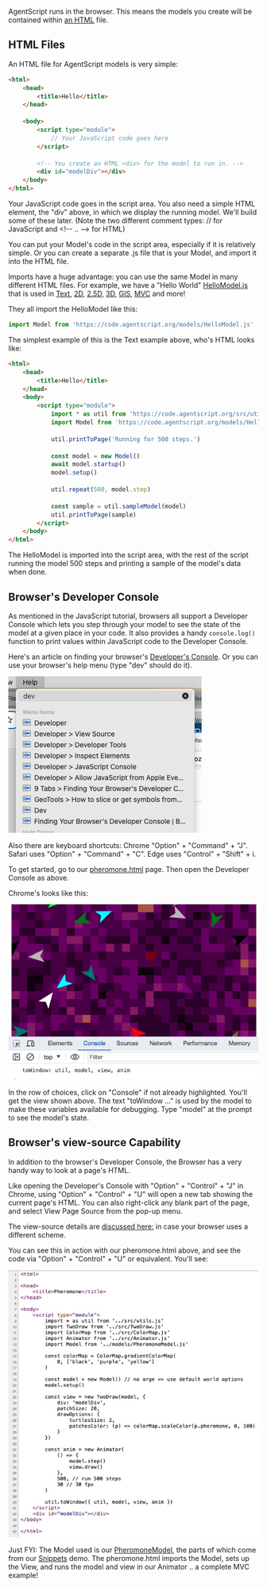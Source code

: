 AgentScript runs in the browser. This means the models you create will be contained within [an HTML](https://developer.mozilla.org/en-US/docs/Learn/HTML/Introduction_to_HTML/Getting_started) file.

## HTML Files

An HTML file for AgentScript models is very simple:

```html
<html>
    <head>
        <title>Hello</title>
    </head>

    <body>
        <script type="module">
            // Your JavaScript code goes here
        </script>

        <!-- You create an HTML <div> for the model to run in. -->
        <div id="modelDiv"></div>
    </body>
</html>
```

Your JavaScript code goes in the script area. You also need a simple HTML element, the "div" above, in which we display the running model. We'll build some of these later. (Note the two different comment types: // for JavaScript and \<!-- .. --> for HTML)

You can put your Model's code in the script area, especially if it is relatively simple.
Or you can create a separate .js file that is your Model, and import it into the HTML file.

Imports have a huge advantage: you can use the same Model in many different HTML files. For example, we have a "Hello World" [HelloModel.js](https://code.agentscript.org/models/HelloModel.js) that is used in
[Text](https://code.agentscript.org/views1/hello.html),
[2D](https://code.agentscript.org/views2/hello.html),
[2.5D](https://code.agentscript.org/views25/hello.html),
[3D](https://code.agentscript.org/views3/hello.html),
[GIS](https://code.agentscript.org/maplibre/hello.html),
[MVC](https://code.agentscript.org/mvc/helloKeys.html)
and more!

They all import the HelloModel like this:

```javascript
import Model from 'https://code.agentscript.org/models/HelloModel.js'
```

The simplest example of this is the Text example above, who's HTML looks like:

```html
<html>
    <head>
        <title>Hello</title>
    </head>
    <body>
        <script type="module">
            import * as util from 'https://code.agentscript.org/src/utils.js'
            import Model from 'https://code.agentscript.org/models/HelloModel.js'

            util.printToPage('Running for 500 steps.')

            const model = new Model()
            await model.startup()
            model.setup()

            util.repeat(500, model.step)

            const sample = util.sampleModel(model)
            util.printToPage(sample)
        </script>
    </body>
</html>
```

The HelloModel is imported into the script area, with the rest of the script running the model 500 steps and printing a sample of the model's data when done.

## Browser's Developer Console

As mentioned in the JavaScript tutorial, browsers all support a Developer Console which lets you step through your model to see the state of the model at a given place in your code. It also provides a handy `console.log()` function to print values within JavaScript code to the Developer Console.

Here's an article on finding your browser's [Developer's Console](https://balsamiq.com/support/faqs/browserconsole/). Or you can use your browser's help menu (type "dev" should do it).

![Image](/config/cleantheme/static/ChromeHelpDev.jpg)

Also there are keyboard shortcuts: Chrome "Option" + "Command" + "J". Safari uses "Option" + "Command" + "C". Edge uses "Control" + "Shift" + i.

To get started, go to our [pheromone.html](https://code.agentscript.org/views2/pheromone.html) page. Then open the Developer Console as above.

Chrome's looks like this:

![Image](/config/cleantheme/static/DevConsole.jpg)

In the row of choices, click on "Console" if not already highlighted. You'll get the view shown above. The text "toWindow ..." is used by the model to make these variables available for debugging. Type "model" at the prompt to see the model's state.

## Browser's view-source Capability

In addition to the browser's Developer Console, the Browser has a very handy way to look at a page's HTML.

Like opening the Developer's Console with "Option" + "Control" + "J" in Chrome, using "Option" + "Control" + "U" will open a new tab showing the current page's HTML. You can also right-click any blank part of the page, and select View Page Source from the pop-up menu.

The view-source details are [discussed here:](https://www.computerhope.com/issues/ch000746.htm) in case your browser uses a different scheme.

You can see this in action with our pheromone.html above, and see the code via "Option" + "Control" + "U" or equivalent. You'll see:

![Image](/config/cleantheme/static/ViewSource.jpg)

Just FYI: The Model used is our [PheromoneModel](https://code.agentscript.org/models/PheromoneModel.js), the parts of which come from our [Snippets](https://code.agentscript.org/config/cleantheme/Snippets.html) demo. The pheromone.html imports the Model, sets up the View, and runs the model and view in our Animator .. a complete MVC example!
